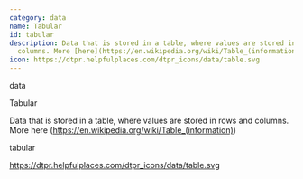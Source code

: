 ```yaml
---
category: data
name: Tabular
id: tabular
description: Data that is stored in a table, where values are stored in rows and
  columns. More [here](https://en.wikipedia.org/wiki/Table_(information))
icon: https://dtpr.helpfulplaces.com/dtpr_icons/data/table.svg
---
```

data

Tabular

Data that is stored in a table, where values are stored in rows and 
columns. More here (https://en.wikipedia.org/wiki/Table_(information))

tabular

https://dtpr.helpfulplaces.com/dtpr_icons/data/table.svg